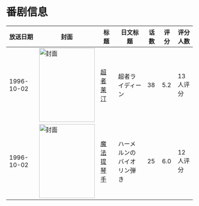 # 番剧信息

|放送日期|封面|标题|日文标题|话数|评分|评分人数|
|---|---|---|---|---|---|---|
|1996-10-02|<img src="https://lain.bgm.tv/pic/cover/c/8f/09/37194_D2IHw.jpg" alt="封面" style="width:150px;height:200px;object-fit:cover;">|[超者莱汀](https://bangumi.tv/subject/37194)|超者ライディーン|38|5.2|13人评分|
|1996-10-02|<img src="https://lain.bgm.tv/pic/cover/c/f0/70/43492_ffX1h.jpg" alt="封面" style="width:150px;height:200px;object-fit:cover;">|[魔法提琴手](https://bangumi.tv/subject/43492)|ハーメルンのバイオリン弾き|25|6.0|12人评分|
